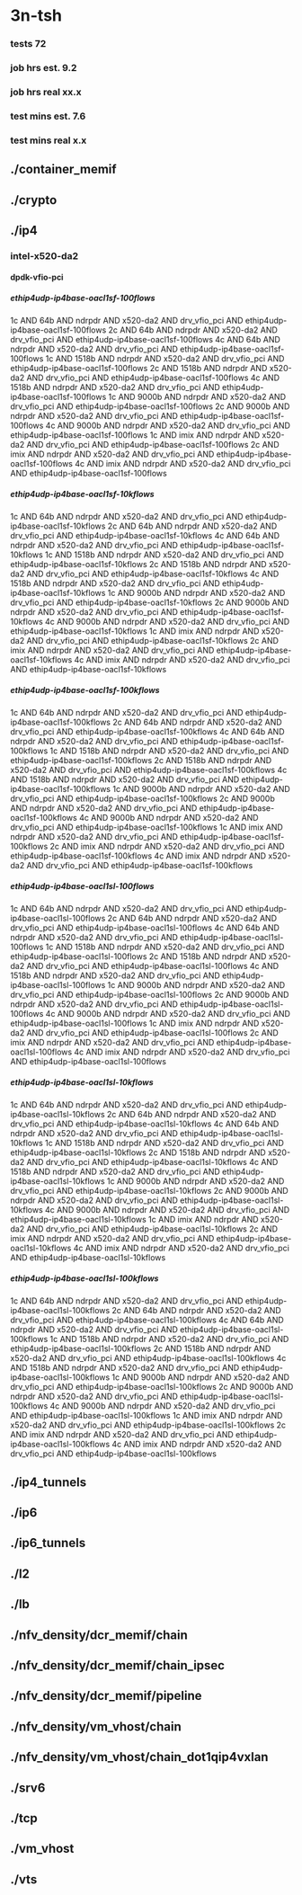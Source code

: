 # 3n-tsh
### tests 72
### job hrs est. 9.2
### job hrs real xx.x
### test mins est. 7.6
### test mins real x.x
## ./container_memif
## ./crypto
## ./ip4
### intel-x520-da2
#### dpdk-vfio-pci
##### ethip4udp-ip4base-oacl1sf-100flows
1c AND 64b AND ndrpdr AND x520-da2 AND drv_vfio_pci AND ethip4udp-ip4base-oacl1sf-100flows
2c AND 64b AND ndrpdr AND x520-da2 AND drv_vfio_pci AND ethip4udp-ip4base-oacl1sf-100flows
4c AND 64b AND ndrpdr AND x520-da2 AND drv_vfio_pci AND ethip4udp-ip4base-oacl1sf-100flows
1c AND 1518b AND ndrpdr AND x520-da2 AND drv_vfio_pci AND ethip4udp-ip4base-oacl1sf-100flows
2c AND 1518b AND ndrpdr AND x520-da2 AND drv_vfio_pci AND ethip4udp-ip4base-oacl1sf-100flows
4c AND 1518b AND ndrpdr AND x520-da2 AND drv_vfio_pci AND ethip4udp-ip4base-oacl1sf-100flows
1c AND 9000b AND ndrpdr AND x520-da2 AND drv_vfio_pci AND ethip4udp-ip4base-oacl1sf-100flows
2c AND 9000b AND ndrpdr AND x520-da2 AND drv_vfio_pci AND ethip4udp-ip4base-oacl1sf-100flows
4c AND 9000b AND ndrpdr AND x520-da2 AND drv_vfio_pci AND ethip4udp-ip4base-oacl1sf-100flows
1c AND imix AND ndrpdr AND x520-da2 AND drv_vfio_pci AND ethip4udp-ip4base-oacl1sf-100flows
2c AND imix AND ndrpdr AND x520-da2 AND drv_vfio_pci AND ethip4udp-ip4base-oacl1sf-100flows
4c AND imix AND ndrpdr AND x520-da2 AND drv_vfio_pci AND ethip4udp-ip4base-oacl1sf-100flows
##### ethip4udp-ip4base-oacl1sf-10kflows
1c AND 64b AND ndrpdr AND x520-da2 AND drv_vfio_pci AND ethip4udp-ip4base-oacl1sf-10kflows
2c AND 64b AND ndrpdr AND x520-da2 AND drv_vfio_pci AND ethip4udp-ip4base-oacl1sf-10kflows
4c AND 64b AND ndrpdr AND x520-da2 AND drv_vfio_pci AND ethip4udp-ip4base-oacl1sf-10kflows
1c AND 1518b AND ndrpdr AND x520-da2 AND drv_vfio_pci AND ethip4udp-ip4base-oacl1sf-10kflows
2c AND 1518b AND ndrpdr AND x520-da2 AND drv_vfio_pci AND ethip4udp-ip4base-oacl1sf-10kflows
4c AND 1518b AND ndrpdr AND x520-da2 AND drv_vfio_pci AND ethip4udp-ip4base-oacl1sf-10kflows
1c AND 9000b AND ndrpdr AND x520-da2 AND drv_vfio_pci AND ethip4udp-ip4base-oacl1sf-10kflows
2c AND 9000b AND ndrpdr AND x520-da2 AND drv_vfio_pci AND ethip4udp-ip4base-oacl1sf-10kflows
4c AND 9000b AND ndrpdr AND x520-da2 AND drv_vfio_pci AND ethip4udp-ip4base-oacl1sf-10kflows
1c AND imix AND ndrpdr AND x520-da2 AND drv_vfio_pci AND ethip4udp-ip4base-oacl1sf-10kflows
2c AND imix AND ndrpdr AND x520-da2 AND drv_vfio_pci AND ethip4udp-ip4base-oacl1sf-10kflows
4c AND imix AND ndrpdr AND x520-da2 AND drv_vfio_pci AND ethip4udp-ip4base-oacl1sf-10kflows
##### ethip4udp-ip4base-oacl1sf-100kflows
1c AND 64b AND ndrpdr AND x520-da2 AND drv_vfio_pci AND ethip4udp-ip4base-oacl1sf-100kflows
2c AND 64b AND ndrpdr AND x520-da2 AND drv_vfio_pci AND ethip4udp-ip4base-oacl1sf-100kflows
4c AND 64b AND ndrpdr AND x520-da2 AND drv_vfio_pci AND ethip4udp-ip4base-oacl1sf-100kflows
1c AND 1518b AND ndrpdr AND x520-da2 AND drv_vfio_pci AND ethip4udp-ip4base-oacl1sf-100kflows
2c AND 1518b AND ndrpdr AND x520-da2 AND drv_vfio_pci AND ethip4udp-ip4base-oacl1sf-100kflows
4c AND 1518b AND ndrpdr AND x520-da2 AND drv_vfio_pci AND ethip4udp-ip4base-oacl1sf-100kflows
1c AND 9000b AND ndrpdr AND x520-da2 AND drv_vfio_pci AND ethip4udp-ip4base-oacl1sf-100kflows
2c AND 9000b AND ndrpdr AND x520-da2 AND drv_vfio_pci AND ethip4udp-ip4base-oacl1sf-100kflows
4c AND 9000b AND ndrpdr AND x520-da2 AND drv_vfio_pci AND ethip4udp-ip4base-oacl1sf-100kflows
1c AND imix AND ndrpdr AND x520-da2 AND drv_vfio_pci AND ethip4udp-ip4base-oacl1sf-100kflows
2c AND imix AND ndrpdr AND x520-da2 AND drv_vfio_pci AND ethip4udp-ip4base-oacl1sf-100kflows
4c AND imix AND ndrpdr AND x520-da2 AND drv_vfio_pci AND ethip4udp-ip4base-oacl1sf-100kflows
##### ethip4udp-ip4base-oacl1sl-100flows
1c AND 64b AND ndrpdr AND x520-da2 AND drv_vfio_pci AND ethip4udp-ip4base-oacl1sl-100flows
2c AND 64b AND ndrpdr AND x520-da2 AND drv_vfio_pci AND ethip4udp-ip4base-oacl1sl-100flows
4c AND 64b AND ndrpdr AND x520-da2 AND drv_vfio_pci AND ethip4udp-ip4base-oacl1sl-100flows
1c AND 1518b AND ndrpdr AND x520-da2 AND drv_vfio_pci AND ethip4udp-ip4base-oacl1sl-100flows
2c AND 1518b AND ndrpdr AND x520-da2 AND drv_vfio_pci AND ethip4udp-ip4base-oacl1sl-100flows
4c AND 1518b AND ndrpdr AND x520-da2 AND drv_vfio_pci AND ethip4udp-ip4base-oacl1sl-100flows
1c AND 9000b AND ndrpdr AND x520-da2 AND drv_vfio_pci AND ethip4udp-ip4base-oacl1sl-100flows
2c AND 9000b AND ndrpdr AND x520-da2 AND drv_vfio_pci AND ethip4udp-ip4base-oacl1sl-100flows
4c AND 9000b AND ndrpdr AND x520-da2 AND drv_vfio_pci AND ethip4udp-ip4base-oacl1sl-100flows
1c AND imix AND ndrpdr AND x520-da2 AND drv_vfio_pci AND ethip4udp-ip4base-oacl1sl-100flows
2c AND imix AND ndrpdr AND x520-da2 AND drv_vfio_pci AND ethip4udp-ip4base-oacl1sl-100flows
4c AND imix AND ndrpdr AND x520-da2 AND drv_vfio_pci AND ethip4udp-ip4base-oacl1sl-100flows
##### ethip4udp-ip4base-oacl1sl-10kflows
1c AND 64b AND ndrpdr AND x520-da2 AND drv_vfio_pci AND ethip4udp-ip4base-oacl1sl-10kflows
2c AND 64b AND ndrpdr AND x520-da2 AND drv_vfio_pci AND ethip4udp-ip4base-oacl1sl-10kflows
4c AND 64b AND ndrpdr AND x520-da2 AND drv_vfio_pci AND ethip4udp-ip4base-oacl1sl-10kflows
1c AND 1518b AND ndrpdr AND x520-da2 AND drv_vfio_pci AND ethip4udp-ip4base-oacl1sl-10kflows
2c AND 1518b AND ndrpdr AND x520-da2 AND drv_vfio_pci AND ethip4udp-ip4base-oacl1sl-10kflows
4c AND 1518b AND ndrpdr AND x520-da2 AND drv_vfio_pci AND ethip4udp-ip4base-oacl1sl-10kflows
1c AND 9000b AND ndrpdr AND x520-da2 AND drv_vfio_pci AND ethip4udp-ip4base-oacl1sl-10kflows
2c AND 9000b AND ndrpdr AND x520-da2 AND drv_vfio_pci AND ethip4udp-ip4base-oacl1sl-10kflows
4c AND 9000b AND ndrpdr AND x520-da2 AND drv_vfio_pci AND ethip4udp-ip4base-oacl1sl-10kflows
1c AND imix AND ndrpdr AND x520-da2 AND drv_vfio_pci AND ethip4udp-ip4base-oacl1sl-10kflows
2c AND imix AND ndrpdr AND x520-da2 AND drv_vfio_pci AND ethip4udp-ip4base-oacl1sl-10kflows
4c AND imix AND ndrpdr AND x520-da2 AND drv_vfio_pci AND ethip4udp-ip4base-oacl1sl-10kflows
##### ethip4udp-ip4base-oacl1sl-100kflows
1c AND 64b AND ndrpdr AND x520-da2 AND drv_vfio_pci AND ethip4udp-ip4base-oacl1sl-100kflows
2c AND 64b AND ndrpdr AND x520-da2 AND drv_vfio_pci AND ethip4udp-ip4base-oacl1sl-100kflows
4c AND 64b AND ndrpdr AND x520-da2 AND drv_vfio_pci AND ethip4udp-ip4base-oacl1sl-100kflows
1c AND 1518b AND ndrpdr AND x520-da2 AND drv_vfio_pci AND ethip4udp-ip4base-oacl1sl-100kflows
2c AND 1518b AND ndrpdr AND x520-da2 AND drv_vfio_pci AND ethip4udp-ip4base-oacl1sl-100kflows
4c AND 1518b AND ndrpdr AND x520-da2 AND drv_vfio_pci AND ethip4udp-ip4base-oacl1sl-100kflows
1c AND 9000b AND ndrpdr AND x520-da2 AND drv_vfio_pci AND ethip4udp-ip4base-oacl1sl-100kflows
2c AND 9000b AND ndrpdr AND x520-da2 AND drv_vfio_pci AND ethip4udp-ip4base-oacl1sl-100kflows
4c AND 9000b AND ndrpdr AND x520-da2 AND drv_vfio_pci AND ethip4udp-ip4base-oacl1sl-100kflows
1c AND imix AND ndrpdr AND x520-da2 AND drv_vfio_pci AND ethip4udp-ip4base-oacl1sl-100kflows
2c AND imix AND ndrpdr AND x520-da2 AND drv_vfio_pci AND ethip4udp-ip4base-oacl1sl-100kflows
4c AND imix AND ndrpdr AND x520-da2 AND drv_vfio_pci AND ethip4udp-ip4base-oacl1sl-100kflows
## ./ip4_tunnels
## ./ip6
## ./ip6_tunnels
## ./l2
## ./lb
## ./nfv_density/dcr_memif/chain
## ./nfv_density/dcr_memif/chain_ipsec
## ./nfv_density/dcr_memif/pipeline
## ./nfv_density/vm_vhost/chain
## ./nfv_density/vm_vhost/chain_dot1qip4vxlan
## ./srv6
## ./tcp
## ./vm_vhost
## ./vts
